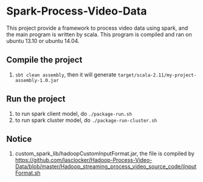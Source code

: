 # Spark-Process-Video-Data
This project provide a framework to process video data using spark, and the main program is written by scala. This program is compiled and ran on ubuntu 13.10 or ubuntu 14.04.

## Compile the project
1. `sbt clean assembly`, then it will generate `target/scala-2.11/my-project-assembly-1.0.jar`  
## Run the project
1.  to run spark client model, do `./package-run.sh`  
2.  to run spark cluster model, do `./package-run-cluster.sh`  
## Notice
1. custom_spark_lib/hadoopCustomInputFormat.jar, the file is compiled by https://github.com/lasclocker/Hadoop-Process-Video-Data/blob/master/Hadoop_streaming_process_video_source_code/jinputFormat.sh
